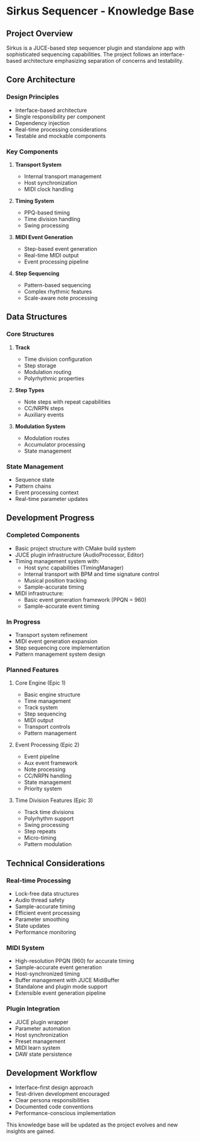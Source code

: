 # Sirkus Sequencer - Knowledge Base

## Project Overview
Sirkus is a JUCE-based step sequencer plugin and standalone app with sophisticated sequencing capabilities. The project follows an interface-based architecture emphasizing separation of concerns and testability.

## Core Architecture

### Design Principles
- Interface-based architecture
- Single responsibility per component
- Dependency injection
- Real-time processing considerations
- Testable and mockable components

### Key Components
1. **Transport System**
   - Internal transport management
   - Host synchronization
   - MIDI clock handling

2. **Timing System**
   - PPQ-based timing
   - Time division handling
   - Swing processing

3. **MIDI Event Generation**
   - Step-based event generation
   - Real-time MIDI output
   - Event processing pipeline

4. **Step Sequencing**
   - Pattern-based sequencing
   - Complex rhythmic features
   - Scale-aware note processing

## Data Structures

### Core Structures
1. **Track**
   - Time division configuration
   - Step storage
   - Modulation routing
   - Polyrhythmic properties

2. **Step Types**
   - Note steps with repeat capabilities
   - CC/NRPN steps
   - Auxiliary events

3. **Modulation System**
   - Modulation routes
   - Accumulator processing
   - State management

### State Management
- Sequence state
- Pattern chains
- Event processing context
- Real-time parameter updates

## Development Progress

### Completed Components
- Basic project structure with CMake build system
- JUCE plugin infrastructure (AudioProcessor, Editor)
- Timing management system with:
  - Host sync capabilities (TimingManager)
  - Internal transport with BPM and time signature control
  - Musical position tracking
  - Sample-accurate timing
- MIDI infrastructure:
  - Basic event generation framework (PPQN = 960)
  - Sample-accurate event timing

### In Progress
- Transport system refinement
- MIDI event generation expansion
- Step sequencing core implementation
- Pattern management system design

### Planned Features
1. Core Engine (Epic 1)
   - Basic engine structure
   - Time management
   - Track system
   - Step sequencing
   - MIDI output
   - Transport controls
   - Pattern management

2. Event Processing (Epic 2)
   - Event pipeline
   - Aux event framework
   - Note processing
   - CC/NRPN handling
   - State management
   - Priority system

3. Time Division Features (Epic 3)
   - Track time divisions
   - Polyrhythm support
   - Swing processing
   - Step repeats
   - Micro-timing
   - Pattern modulation

## Technical Considerations

### Real-time Processing
- Lock-free data structures
- Audio thread safety
- Sample-accurate timing
- Efficient event processing
- Parameter smoothing
- State updates
- Performance monitoring

### MIDI System
- High-resolution PPQN (960) for accurate timing
- Sample-accurate event generation
- Host-synchronized timing
- Buffer management with JUCE MidiBuffer
- Standalone and plugin mode support
- Extensible event generation pipeline

### Plugin Integration
- JUCE plugin wrapper
- Parameter automation
- Host synchronization
- Preset management
- MIDI learn system
- DAW state persistence

## Development Workflow
- Interface-first design approach
- Test-driven development encouraged
- Clear persona responsibilities
- Documented code conventions
- Performance-conscious implementation

This knowledge base will be updated as the project evolves and new insights are gained.